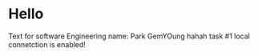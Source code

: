 # Hello
Text for software Engineering
name: Park GemYOung hahah
task #1 local connetction is enabled!
